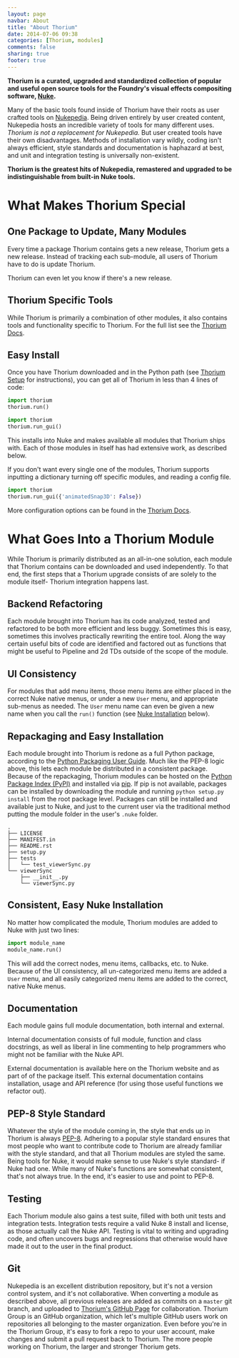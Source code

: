 ```yaml
---
layout: page
navbar: About
title: "About Thorium"
date: 2014-07-06 09:38
categories: [Thorium, modules]
comments: false
sharing: true
footer: true
---
```


**Thorium is a curated, upgraded and standardized collection of popular and
useful open source tools for the Foundry's visual effects compositing software, 
[Nuke](http://www.thefoundry.co.uk/nuke/).**

Many of the basic tools found inside of Thorium have their roots as user
crafted tools on [Nukepedia](http://www.nukepedia.com/). Being driven entirely
by user created content, Nukepedia hosts an incredible variety of tools for 
many different uses. *Thorium is not a replacement for Nukepedia.* But user
created tools have their own disadvantages. Methods of installation vary
wildly, coding isn't always efficient, style standards and documentation is
haphazard at best, and unit and integration testing is universally non-existent.

**Thorium is the greatest hits of Nukepedia, remastered and upgraded to be 
indistinguishable from built-in Nuke tools.**

What Makes Thorium Special
==========================

One Package to Update, Many Modules
-----------------------------------

Every time a package Thorium contains gets a new release, Thorium gets a new
release. Instead of tracking each sub-module, all users of Thorium have to do
is update Thorium.

Thorium can even let you know if there's a new release.

Thorium Specific Tools
----------------------

While Thorium is primarily a combination of other modules, it also contains 
tools and functionality specific to Thorium. For the full list see the 
[Thorium Docs](docs/thorium.html).

Easy Install
------------

Once you have Thorium downloaded and in the Python path (see 
[Thorium Setup](setup/) for instructions), you can get all of Thorium in less
than 4 lines of code:

``` python init.py
import thorium
thorium.run()
```
``` python menu.py
import thorium
thorium.run_gui()
```

This installs into Nuke and makes available all modules that Thorium ships 
with. Each of those modules in itself has had extensive work, as described 
below.

If you don't want every single one of the modules, Thorium supports inputting
a dictionary turning off specific modules, and reading a config file.

``` python menu.py
import thorium
thorium.run_gui({'animatedSnap3D': False})
```

More configuration options can be found in the 
[Thorium Docs](docs/thorium.html).

What Goes Into a Thorium Module
===============================

While Thorium is primarily distributed as an all-in-one solution, each module
that Thorium contains can be downloaded and used independently. To that end,
the first steps that a Thorium upgrade consists of are solely to the module
itself- Thorium integration happens last.

Backend Refactoring
-------------------

Each module brought into Thorium has its code analyzed, tested and refactored
to be both more efficient and less buggy. Sometimes this is easy, sometimes
this involves practically rewriting the entire tool. Along the way certain
useful bits of code are identified and factored out as functions that might be 
useful to Pipeline and 2d TDs outside of the scope of the module.

UI Consistency
--------------

For modules that add menu items, those menu items are either placed in the 
correct Nuke native menus, or under a new `User` menu, and appropriate 
sub-menus as needed. The `User` menu name can even be given a new name when you
call the `run()` function (see [Nuke Installation](#NukeInstall) below).

Repackaging and Easy Installation
---------------------------------

Each module brought into Thorium is redone as a full Python package, according
to the
[Python Packaging User Guide](python-packaging-user-guide.readthedocs.org/).
Much like the PEP-8 logic above, this lets each module be distributed in a 
consistent package. Because of the repackaging, Thorium modules can be hosted
on the [Python Package Index (PyPI)](https://pypi.python.org/pypi) and 
installed via [pip](https://pypi.python.org/pypi/pip). If pip is not available,
packages can be installed by downloading the module and running
`python setup.py install` from the root package level. Packages can still be
installed and available just to Nuke, and just to the current user via the
traditional method putting the module folder in the user's `.nuke` folder.

``` linenos:false
.
├── LICENSE
├── MANIFEST.in
├── README.rst
├── setup.py
├── tests
│   └── test_viewerSync.py
└── viewerSync
    ├── __init__.py
    └── viewerSync.py
```
<a name='NukeInstall'></a>
Consistent, Easy Nuke Installation
----------------------------

No matter how complicated the module, Thorium modules are added to Nuke with 
just two lines:

``` python
import module_name
module_name.run()
```

This will add the correct nodes, menu items, callbacks, etc. to Nuke. Because 
of the UI consistency, all un-categorized menu items are added a `User` menu,
and all easily categorized menu items are added to the correct, native Nuke
menus.

Documentation
-------------

Each module gains full module documentation, both internal and external.

Internal documentation consists of full module, function and class docstrings,
as well as liberal in line commenting to help programmers who might not be
familiar with the Nuke API.

External documentation is available here on the Thorium website and as part of
of the package itself. This external documentation contains installation, usage
and API reference (for using those useful functions we refactor out).

PEP-8 Style Standard
--------------------

Whatever the style of the module coming in, the style that ends up in Thorium
is always [PEP-8](http://legacy.python.org/dev/peps/pep-0008/). Adhering to a
popular style standard ensures that most people who want to contribute code to
Thorium are already familiar with the style standard, and that all Thorium
modules are styled the same. Being  tools for Nuke, it would make sense to use
Nuke's style standard- if Nuke had one. While many of Nuke's functions are
somewhat consistent, that's not always true. In the end, it's easier to use
and point to PEP-8.

Testing
-------

Each Thorium module also gains a test suite, filled with both unit tests and
integration tests. Integration tests require a valid Nuke 8 install and license,
as those actually call the Nuke API. Testing is vital to writing and upgrading
code, and often uncovers bugs and regressions that otherwise would have made it
out to the user in the final product.

Git
---

Nukepedia is an excellent distribution repository, but it's not a version 
control system, and it's not collaborative. When converting a module as
described above, all previous releases are added as commits on a `master` git
branch, and uploaded to 
[Thorium's GitHub Page](https://github.com/ThoriumGroup) for collaboration.
Thorium Group is an GitHub organization, which let's multiple GitHub users
work on repositories all belonging to the master organization. Even before 
you're in the Thorium Group, it's easy to fork a repo to your user account,
make changes and submit a pull request back to Thorium. The more people working
on Thorium, the larger and stronger Thorium gets.
